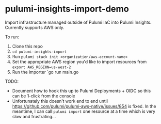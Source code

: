 # pulumi-insights-import-demo
Import infrastructure managed outside of Pulumi IaC into Pulumi Insights. Currently supports AWS only.

To run:

1. Clone this repo
3. `cd pulumi-insights-import`
2. Run `pulumi stack init <organization/aws-account-name>`
3. Set the appropriate AWS region you'd like to import resources from `export AWS_REGION=us-west-2`
4. Run the importer `go run main.go

TODO:
- Document how to hook this up to Pulumi Deployments + OIDC so this can be 1-click from the console
- Unfortunately this doesn't work end to end until https://github.com/pulumi/pulumi-aws-native/issues/854 is fixed. 
  In the meantime, I can call `pulumi import` one resource at a time which is very slow and frustrating...
